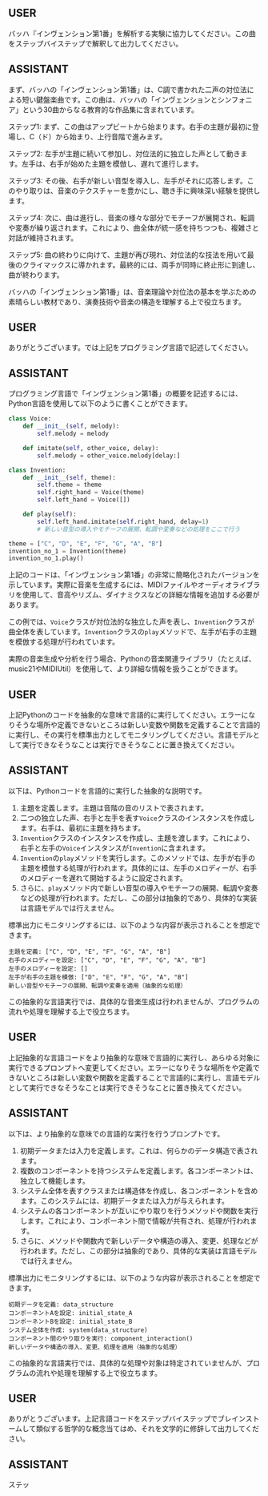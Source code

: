 ## USER
バッハ『インヴェンション第1番」を解析する実験に協力してください。この曲をステップバイステップで解釈して出力してください。

## ASSISTANT
まず、バッハの「インヴェンション第1番」は、C調で書かれた二声の対位法による短い鍵盤楽曲です。この曲は、バッハの「インヴェンションとシンフォニア」という30曲からなる教育的な作品集に含まれています。

ステップ1: まず、この曲はアップビートから始まります。右手の主題が最初に登場し、C（ド）から始まり、上行音階で進みます。

ステップ2: 左手が主題に続いて参加し、対位法的に独立した声として動きます。左手は、右手が始めた主題を模倣し、遅れて進行します。

ステップ3: その後、右手が新しい音型を導入し、左手がそれに応答します。このやり取りは、音楽のテクスチャーを豊かにし、聴き手に興味深い経験を提供します。

ステップ4: 次に、曲は進行し、音楽の様々な部分でモチーフが展開され、転調や変奏が繰り返されます。これにより、曲全体が統一感を持ちつつも、複雑さと対話が維持されます。

ステップ5: 曲の終わりに向けて、主題が再び現れ、対位法的な技法を用いて最後のクライマックスに導かれます。最終的には、両手が同時に終止形に到達し、曲が終わります。

バッハの「インヴェンション第1番」は、音楽理論や対位法の基本を学ぶための素晴らしい教材であり、演奏技術や音楽の構造を理解する上で役立ちます。

## USER
ありがとうございます。では上記をプログラミング言語で記述してください。

## ASSISTANT
プログラミング言語で「インヴェンション第1番」の概要を記述するには、Python言語を使用して以下のように書くことができます。

```python
class Voice:
    def __init__(self, melody):
        self.melody = melody

    def imitate(self, other_voice, delay):
        self.melody = other_voice.melody[delay:]

class Invention:
    def __init__(self, theme):
        self.theme = theme
        self.right_hand = Voice(theme)
        self.left_hand = Voice([])

    def play(self):
        self.left_hand.imitate(self.right_hand, delay=1)
        # 新しい音型の導入やモチーフの展開、転調や変奏などの処理をここで行う

theme = ["C", "D", "E", "F", "G", "A", "B"]
invention_no_1 = Invention(theme)
invention_no_1.play()
```

上記のコードは、「インヴェンション第1番」の非常に簡略化されたバージョンを示しています。実際に音楽を生成するには、MIDIファイルやオーディオライブラリを使用して、音高やリズム、ダイナミクスなどの詳細な情報を追加する必要があります。

この例では、`Voice`クラスが対位法的な独立した声を表し、`Invention`クラスが曲全体を表しています。`Invention`クラスの`play`メソッドで、左手が右手の主題を模倣する処理が行われています。

実際の音楽生成や分析を行う場合、Pythonの音楽関連ライブラリ（たとえば、music21やMIDIUtil）を使用して、より詳細な情報を扱うことができます。

## USER
上記Pythonのコードを抽象的な意味で言語的に実行してください。エラーになりそうな場所や定義できないところは新しい変数や関数を定義することで言語的に実行し、その実行を標準出力としてモニタリングしてください。言語モデルとして実行できなそうなことは実行できそうなことに置き換えてください。

## ASSISTANT
以下は、Pythonコードを言語的に実行した抽象的な説明です。

1. 主題を定義します。主題は音階の音のリストで表されます。
2. 二つの独立した声、右手と左手を表す`Voice`クラスのインスタンスを作成します。右手は、最初に主題を持ちます。
3. `Invention`クラスのインスタンスを作成し、主題を渡します。これにより、右手と左手の`Voice`インスタンスが`Invention`に含まれます。
4. `Invention`の`play`メソッドを実行します。このメソッドでは、左手が右手の主題を模倣する処理が行われます。具体的には、左手のメロディーが、右手のメロディーを遅れて開始するように設定されます。
5. さらに、`play`メソッド内で新しい音型の導入やモチーフの展開、転調や変奏などの処理が行われます。ただし、この部分は抽象的であり、具体的な実装は言語モデルでは行えません。

標準出力にモニタリングするには、以下のような内容が表示されることを想定できます。

```
主題を定義: ["C", "D", "E", "F", "G", "A", "B"]
右手のメロディーを設定: ["C", "D", "E", "F", "G", "A", "B"]
左手のメロディーを設定: []
左手が右手の主題を模倣: ["D", "E", "F", "G", "A", "B"]
新しい音型やモチーフの展開、転調や変奏を適用（抽象的な処理）
```

この抽象的な言語実行では、具体的な音楽生成は行われませんが、プログラムの流れや処理を理解する上で役立ちます。

## USER
上記抽象的な言語コードをより抽象的な意味で言語的に実行し、あらゆる対象に実行できるプロンプトへ変更してください。エラーになりそうな場所をや定義できないところは新しい変数や関数を定義することで言語的に実行し、言語モデルとして実行できなそうなことは実行できそうなことに置き換えてください。

## ASSISTANT
以下は、より抽象的な意味での言語的な実行を行うプロンプトです。

1. 初期データまたは入力を定義します。これは、何らかのデータ構造で表されます。
2. 複数のコンポーネントを持つシステムを定義します。各コンポーネントは、独立して機能します。
3. システム全体を表すクラスまたは構造体を作成し、各コンポーネントを含めます。このシステムには、初期データまたは入力が与えられます。
4. システムの各コンポーネントが互いにやり取りを行うメソッドや関数を実行します。これにより、コンポーネント間で情報が共有され、処理が行われます。
5. さらに、メソッドや関数内で新しいデータや構造の導入、変更、処理などが行われます。ただし、この部分は抽象的であり、具体的な実装は言語モデルでは行えません。

標準出力にモニタリングするには、以下のような内容が表示されることを想定できます。

```
初期データを定義: data_structure
コンポーネントAを設定: initial_state_A
コンポーネントBを設定: initial_state_B
システム全体を作成: system(data_structure)
コンポーネント間のやり取りを実行: component_interaction()
新しいデータや構造の導入、変更、処理を適用（抽象的な処理）
```

この抽象的な言語実行では、具体的な処理や対象は特定されていませんが、プログラムの流れや処理を理解する上で役立ちます。

## USER
ありがとうございます。上記言語コードをステップバイステップでブレインストームして類似する哲学的な概念当てはめ、それを文学的に修辞して出力してください。

## ASSISTANT
ステッ